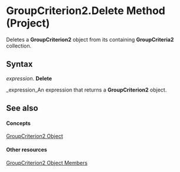 
# GroupCriterion2.Delete Method (Project)

Deletes a  **GroupCriterion2** object from its containing **GroupCriteria2** collection.


## Syntax

 _expression_. **Delete**

 _expression_An expression that returns a  **GroupCriterion2** object.


## See also


#### Concepts


 [GroupCriterion2 Object](06047a9d-a9db-43e0-e759-e24560da7128.md)
#### Other resources


 [GroupCriterion2 Object Members](c18e9700-62e4-754e-e8d6-49aa97b97ab1.md)
